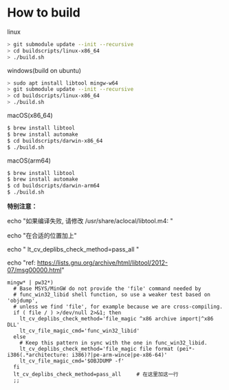 # How to build

linux

```bash
> git submodule update --init --recursive
> cd buildscripts/linux-x86_64
> ./build.sh
```

windows(build on ubuntu)

```bash
> sudo apt install libtool mingw-w64
> git submodule update --init --recursive
> cd buildscripts/linux-x86_64
> ./build.sh
```


macOS(x86_64)

```bash
$ brew install libtool
$ brew install automake
$ cd buildscripts/darwin-x86_64
$ ./build.sh
```

macOS(arm64)

```bash
$ brew install libtool
$ brew install automake
$ cd buildscripts/darwin-arm64
$ ./build.sh
```


**特别注意：**

echo "如果编译失败, 请修改 /usr/share/aclocal/libtool.m4: "

echo "在合适的位置加上"

echo "  lt_cv_deplibs_check_method=pass_all "

echo "ref: https://lists.gnu.org/archive/html/libtool/2012-07/msg00000.html"





```
mingw* | pw32*)
  # Base MSYS/MinGW do not provide the 'file' command needed by
  # func_win32_libid shell function, so use a weaker test based on 'objdump',
  # unless we find 'file', for example because we are cross-compiling.
  if ( file / ) >/dev/null 2>&1; then
    lt_cv_deplibs_check_method='file_magic ^x86 archive import|^x86 DLL'
    lt_cv_file_magic_cmd='func_win32_libid'
  else
    # Keep this pattern in sync with the one in func_win32_libid.
    lt_cv_deplibs_check_method='file_magic file format (pei*-i386(.*architecture: i386)?|pe-arm-wince|pe-x86-64)'
    lt_cv_file_magic_cmd='$OBJDUMP -f'
  fi
  lt_cv_deplibs_check_method=pass_all     # 在这里加这一行
  ;;

```

